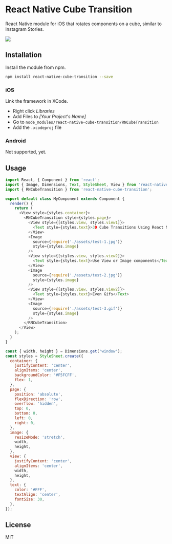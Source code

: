# React Native Cube Transition

React Native module for iOS that rotates components on a cube, similar to Instagram Stories.

![](https://thumbs.gfycat.com/EachFirmImperatorangel-size_restricted.gif)

## Installation

Install the module from npm.

```bash
npm install react-native-cube-transition --save
```

### iOS

Link the framework in XCode.

* Right click _Libraries_
* Add Files to _[Your Project's Name]_
* Go to `node_modules/react-native-cube-transition/RNCubeTransition`
* Add the `.xcodeproj` file

### Android

Not supported, yet.

## Usage

```javascript
import React, { Component } from 'react';
import { Image, Dimensions, Text, StyleSheet, View } from 'react-native';
import { RNCubeTransition } from 'react-native-cube-transition';

export default class MyComponent extends Component {
  render() {
    return (
      <View style={styles.container}>
        <RNCubeTransition style={styles.page}>
          <View style={[styles.view, styles.view1]}>
            <Text style={styles.text}>3D Cube Transitions Using React Native</Text>
          </View>
          <Image
            source={require('./assets/test-1.jpg')}
            style={styles.image}
          />
          <View style={[styles.view, styles.view2]}>
            <Text style={styles.text}>Use View or Image components</Text>
          </View>
          <Image
            source={require('./assets/test-2.jpg')}
            style={styles.image}
          />
          <View style={[styles.view, styles.view2]}>
            <Text style={styles.text}>Even Gifs</Text>
          </View>
          <Image
            source={require('./assets/test-3.gif')}
            style={styles.image}
          />
        </RNCubeTransition>
      </View>
    );
  }
}

const { width, height } = Dimensions.get('window');
const styles = StyleSheet.create({
  container: {
    justifyContent: 'center',
    alignItems: 'center',
    backgroundColor: '#F5FCFF',
    flex: 1,
  },
  page: {
    position: 'absolute',
    flexDirection: 'row',
    overflow: 'hidden',
    top: 0,
    bottom: 0,
    left: 0,
    right: 0,
  },
  image: {
    resizeMode: 'stretch',
    width,
    height,
  },
  view: {
    justifyContent: 'center',
    alignItems: 'center',
    width,
    height,
  },
  text: {
    color: '#FFF',
    textAlign: 'center',
    fontSize: 30,
  },
});
```

## License

MIT
